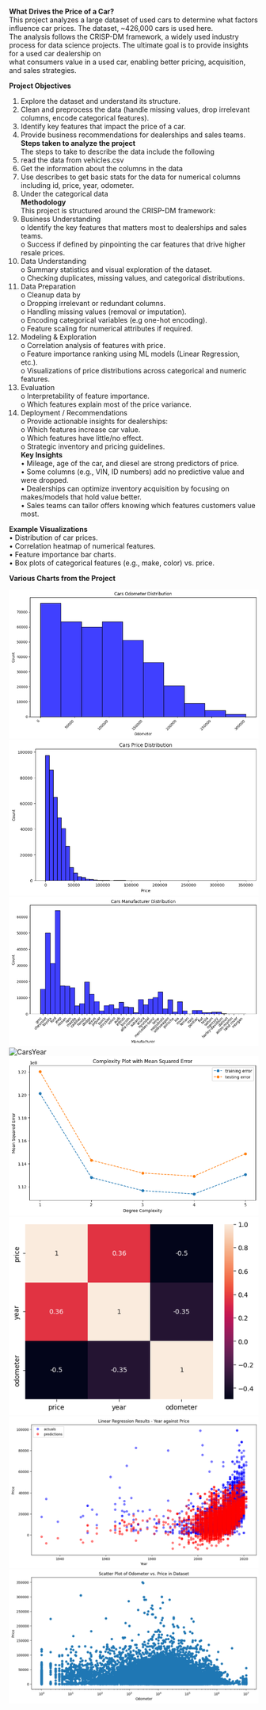 **What Drives the Price of a Car?**<br>
This project analyzes a large dataset of used cars to determine what factors influence car prices. The dataset, ~426,000 cars is used here.<br>
The analysis follows the CRISP-DM framework, a widely used industry process for data science projects. The ultimate goal is to provide insights for a used car dealership on <br> what consumers value in a used car, enabling better pricing, acquisition, and sales strategies.<br>

**Project Objectives**<br>
1.	Explore the dataset and understand its structure.<br>
2.	Clean and preprocess the data (handle missing values, drop irrelevant columns, encode categorical features).<br>
3.	Identify key features that impact the price of a car.<br>
4.	Provide business recommendations for dealerships and sales teams.<br>
**Steps taken to analyze the project**<br>
The steps to take to describe the data include the following<br>
1.	read the data from vehicles.csv<br>
2.	Get the information about the columns in the data<br>
3.	Use describes to get basic stats for the data for numerical columns including id, price, year, odometer.<br>
4.	Under the categorical data<br>
**Methodology**<br>
This project is structured around the CRISP-DM framework:<br>
1.	Business Understanding<br>
o	Identify the key features that matters most to dealerships and sales teams.<br>
o	Success if defined by pinpointing the car features that drive higher resale prices.<br>
2.	Data Understanding<br>
o	Summary statistics and visual exploration of the dataset.<br>
o	Checking duplicates, missing values, and categorical distributions.<br>
3.	Data Preparation<br>
o	Cleanup data by<br>
o	Dropping irrelevant or redundant columns.<br>
o	Handling missing values (removal or imputation).<br>
o	Encoding categorical variables (e.g one-hot encoding).<br>
o	Feature scaling for numerical attributes if required.<br>
4.	Modeling & Exploration<br>
o	Correlation analysis of features with price.<br>
o	Feature importance ranking using ML models (Linear Regression, etc.).<br>
o	Visualizations of price distributions across categorical and numeric features.<br>
5.	Evaluation<br>
o	Interpretability of feature importance.<br>
o	Which features explain most of the price variance.<br>
6.	Deployment / Recommendations<br>
o	Provide actionable insights for dealerships:<br>
o	Which features increase car value.<br>
o	Which features have little/no effect.<br>
o	Strategic inventory and pricing guidelines.<br>
**Key Insights**<br>
•	Mileage, age of the car, and diesel are strong predictors of price.<br>
•	Some columns (e.g., VIN, ID numbers) add no predictive value and were dropped.<br>
•	Dealerships can optimize inventory acquisition by focusing on makes/models that hold value better.<br>
•	Sales teams can tailor offers knowing which features customers value most.<br>

 **Example Visualizations**<br>
•	Distribution of car prices.<br>
•	Correlation heatmap of numerical features.<br>
•	Feature importance bar charts.<br>
•	Box plots of categorical features (e.g., make, color) vs. price.<br>

**Various Charts from the Project**<br>

![CarsOdometerDistribution](images/CarsOdometerDistribution.png)
![CarsPriceDistribution](images/CarsPriceDistribution.png)
![CarsVsManufacturer](images/CarsVsManufacturer.png)
![CarsYear](images/CarsYear.png)
![ComplexityPlotwithMSE](images/ComplexityPlotwithMSE.png)
![Heatmapnumerical](images/Heatmapnumerical.png)
![LinearRegressionResults](images/LinearRegressionResults.png)
![odometervsprice](images/odometervsprice.png)


